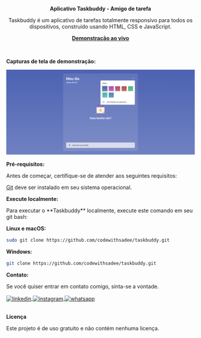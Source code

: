 <div align="center">

<b>Aplicativo Taskbuddy - Amigo de tarefa</b>

  <p>Taskbuddy é um aplicativo de tarefas totalmente responsivo para todos os dispositivos, construído usando HTML, CSS e JavaScript.</p>

  <a href="https://apptaskbuddy.netlify.app/"><strong>Demonstração ao vivo</strong></a>
</div><br>


<b>Capturas de tela de demonstração:</b>

![Demonstração da área de trabalho do Taskbuddy](./readme-images/desktop.png "Demonstração de área de trabalho")

<b>Pré-requisitos:</b>

<p>Antes de começar, certifique-se de atender aos seguintes requisitos:</p>

[Git](https://git-scm.com/downloads "Download Git") deve ser instalado em seu sistema operacional.

<b>Execute localmente:</b>

<p>Para executar o **Taskbuddy** localmente, execute este comando em seu git bash:</p>

<b>Linux e macOS:</b>

```bash
sudo git clone https://github.com/codewithsadee/taskbuddy.git
```

<b>Windows:</b>

```bash
git clone https://github.com/codewithsadee/taskbuddy.git
```

<b>Contato:</b>

<p>Se você quiser entrar em contato comigo, sinta-se a vontade.</p> 

<a href="https://linkedin.com/in/danie1portela" target="_blank">
  <img align="center" src="https://img.shields.io/badge/ - LinkedIn-05122A?style=flat&logo=linkedin" alt="linkedin"/>
</a>
 <a href="https://instagram.com/danielfront_" target="_blank">
 <img align="center" src="https://img.shields.io/badge/ - Instagram-05122A?style=flat&logo=instagram" alt="instagram"/>
</a>
 <a href="https://wa.me/77999109489" target="_blank">
 <img align="center" src="https://img.shields.io/badge/-Whatsapp-05122A?style=flat&logo=whatsapp" alt="whatsapp"/>
</a>

<br><b>Licença</b>

<p>Este projeto é de uso gratuito e não contém nenhuma licença.</p>

